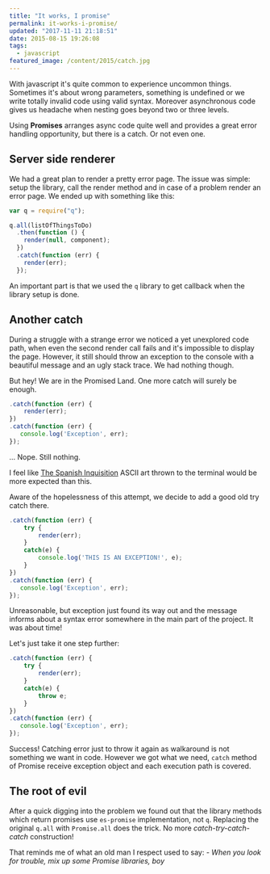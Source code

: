 ```yaml
---
title: "It works, I promise"
permalink: it-works-i-promise/
updated: "2017-11-11 21:18:51"
date: 2015-08-15 19:26:08
tags:
  - javascript
featured_image: /content/2015/catch.jpg
---
```


With javascript it's quite common to experience uncommon things. Sometimes it's about wrong parameters, something is undefined or we write totally invalid code using valid syntax. Moreover asynchronous code gives us headache when nesting goes beyond two or three levels.

<!-- more -->

Using **Promises** arranges async code quite well and provides a great error handling opportunity, but there is a catch. Or not even one.

## Server side renderer

We had a great plan to render a pretty error page. The issue was simple: setup the library, call the render method and in case of a problem render an error page. We ended up with something like this:

```js
var q = require("q");

q.all(listOfThingsToDo)
  .then(function () {
    render(null, component);
  })
  .catch(function (err) {
    render(err);
  });
```

An important part is that we used the `q` library to get callback when the library setup is done.

## Another catch

During a struggle with a strange error we noticed a yet unexplored code path, when even the second render call fails and it's impossible to display the page. However, it still should throw an exception to the console with a beautiful message and an ugly stack trace. We had nothing though.

But hey! We are in the Promised Land. One more catch will surely be enough.

```js
.catch(function (err) {
    render(err);
})
.catch(function (err) {
   console.log('Exception', err);
});
```

... Nope. Still nothing.

I feel like [The Spanish Inquisition](/content/2015/spanish-inquisition.png) ASCII art thrown to the terminal would be more expected than this.

Aware of the hopelessness of this attempt, we decide to add a good old try catch there.

```js
.catch(function (err) {
    try {
        render(err);
    }
    catch(e) {
        console.log('THIS IS AN EXCEPTION!', e);
    }
})
.catch(function (err) {
   console.log('Exception', err);
});
```

Unreasonable, but exception just found its way out and the message informs about a syntax error somewhere in the main part of the project. It was about time!

Let's just take it one step further:

```js
.catch(function (err) {
    try {
        render(err);
    }
    catch(e) {
        throw e;
    }
})
.catch(function (err) {
   console.log('Exception', err);
});
```

Success! Catching error just to throw it again as walkaround is not something we want in code. However we got what we need, `catch` method of Promise receive exception object and each execution path is covered.

## The root of evil

After a quick digging into the problem we found out that the library methods which return promises use `es-promise` implementation, not `q`. Replacing the original `q.all` with `Promise.all` does the trick. No more _catch-try-catch-catch_ construction!

That reminds me of what an old man I respect used to say:
_- When you look for trouble, mix up some Promise libraries, boy_
